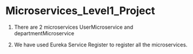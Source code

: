 # Microservices_Level1_Project

1. There are 2 microservices 
  UserMicroservice and departmentMicroservice
  
2. We have used Eureka Service Register to register all the microservices.
